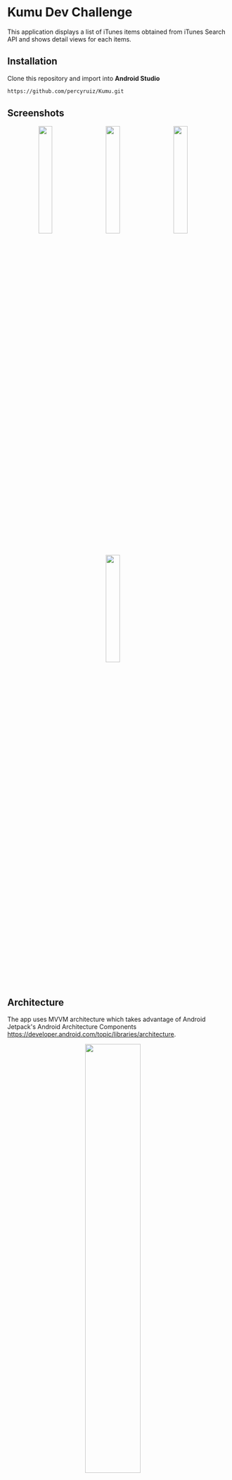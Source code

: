 # Kumu Dev Challenge

This application displays a list of iTunes items obtained from iTunes Search API and shows detail views for each items.

## Installation
Clone this repository and import into **Android Studio**
```bash
https://github.com/percyruiz/Kumu.git
```

## Screenshots
<p align="center">
  <img src="https://user-images.githubusercontent.com/16864893/126055691-95cc55c3-800f-4868-a778-abdb4de2fe2f.png" width="25%" height="25%"> &nbsp;&nbsp;&nbsp;&nbsp;&nbsp;
  <img src="https://user-images.githubusercontent.com/16864893/126055896-27f078d3-cb44-49f7-b533-4e0dc740cd06.png" width="25%" height="25%"> &nbsp;&nbsp;&nbsp;&nbsp;&nbsp;
  <img src="https://user-images.githubusercontent.com/16864893/126055933-707f75c6-4ea0-4356-874f-aefe9a37c050.png" width="25%" height="25%"> &nbsp;&nbsp;&nbsp;&nbsp;&nbsp;
  <img src="https://user-images.githubusercontent.com/16864893/126055998-81f1c7d9-c620-4357-97ce-5de3071f698f.png" width="25%" height="25%"> &nbsp;&nbsp;&nbsp;&nbsp;&nbsp;
</p>

## Architecture
The app uses MVVM architecture which takes advantage of Android Jetpack's Android Architecture Components https://developer.android.com/topic/libraries/architecture.
<p align="center">
  <img src="https://user-images.githubusercontent.com/16864893/126056079-2c0e8155-2201-45e6-bf3f-514eda1c39ff.png" width="50%" height="50%"> &nbsp;&nbsp;&nbsp;&nbsp;&nbsp;
</p>

With MVVM, components will have a clear separation and responsibilites. Creating tests is also easier since our components has smaller and simpler testable methods.<br/>
Android Architecture Components also makes this task easier since the components are lifecycle-aware which avoids memory leaks.<br/><br/>
For MVVM disadvantages, it can be sometimes an overkill for apps with simpler UI and data flows.

## Dependencies
- Dependency injection (with [Koin](https://www.koin.com/))
- Reactive programming (with [Kotlin Flows](https://kotlinlang.org/docs/reference/coroutines/flow.html))
- Http client (with [Retrofit](https://square.github.io/retrofit/))
- Paging implementation which handles loading of items and caching to db (with [Paging3](https://developer.android.com/topic/libraries/architecture/paging/v3-overview))
- Google [Material Design](https://material.io/blog/android-material-theme-color) library
- Android architecture components
- Image loading (with [Glide](https://github.com/bumptech/glide))
- Social Style date and time formatting (with [PrettyTime](https://github.com/ocpsoft/prettytime))

## Maintainers
This project is mantained by:
* [Percival Ruiz](https://github.com/percyruiz)


